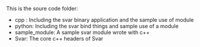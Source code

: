 This is the soure code folder:

* cpp : Including the svar binary application and the sample use of module
* python: Including the svar bind things and sample use of a module
* sample_module: A sample svar module wrote with c++
* Svar: The core c++ headers of Svar


